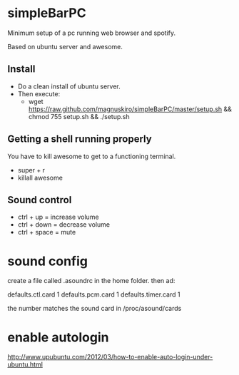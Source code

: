 simpleBarPC
===========

Minimum setup of a pc running web browser and spotify.

Based on ubuntu server and awesome. 

## Install 
* Do a clean install of ubuntu server.
* Then execute: 
  * wget https://raw.github.com/magnuskiro/simpleBarPC/master/setup.sh && chmod 755 setup.sh && ./setup.sh

## Getting a shell running properly 
You have to kill awesome to get to a functioning terminal. 

* super + r
* killall awesome

## Sound control
* ctrl + up = increase volume
* ctrl + down = decrease volume
* ctrl + space = mute

# sound config
create a file called .asoundrc in the home folder. 
then ad: 


 defaults.ctl.card 1
 defaults.pcm.card 1
 defaults.timer.card 1

the number matches the sound card in /proc/asound/cards

# enable autologin
http://www.upubuntu.com/2012/03/how-to-enable-auto-login-under-ubuntu.html
